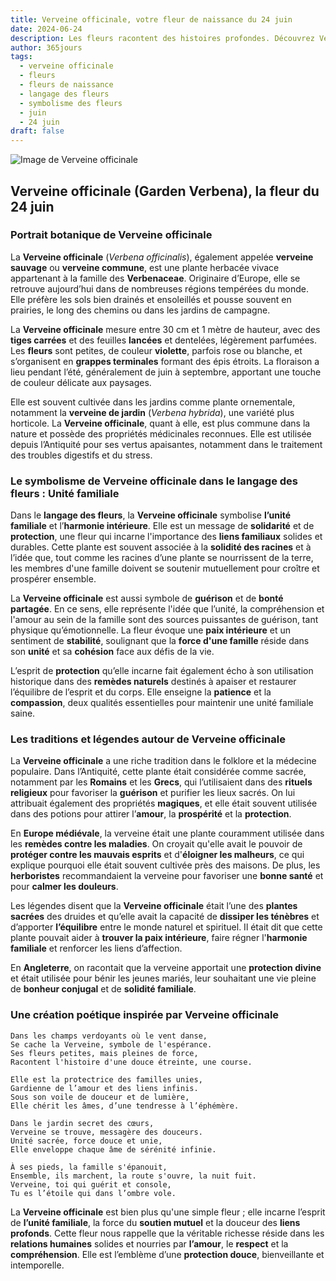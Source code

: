 ```yaml
---
title: Verveine officinale, votre fleur de naissance du 24 juin
date: 2024-06-24
description: Les fleurs racontent des histoires profondes. Découvrez Verveine officinale, votre fleur de naissance du 24 juin, ses symboles et récits fascinants. Plongez dans sa signification et son langage unique dans l'art floral.
author: 365jours
tags:
  - verveine officinale
  - fleurs
  - fleurs de naissance
  - langage des fleurs
  - symbolisme des fleurs
  - juin
  - 24 juin
draft: false
---
```



![Image de Verveine officinale](https://cdn.pixabay.com/photo/2015/05/07/07/58/flowers-756181_640.jpg#center)


## Verveine officinale (Garden Verbena), la fleur du 24 juin

### Portrait botanique de Verveine officinale

La **Verveine officinale** (_Verbena officinalis_), également appelée **verveine sauvage** ou **verveine commune**, est une plante herbacée vivace appartenant à la famille des **Verbenaceae**. Originaire d’Europe, elle se retrouve aujourd’hui dans de nombreuses régions tempérées du monde. Elle préfère les sols bien drainés et ensoleillés et pousse souvent en prairies, le long des chemins ou dans les jardins de campagne.

La **Verveine officinale** mesure entre 30 cm et 1 mètre de hauteur, avec des **tiges carrées** et des feuilles **lancées** et dentelées, légèrement parfumées. Les **fleurs** sont petites, de couleur **violette**, parfois rose ou blanche, et s’organisent en **grappes terminales** formant des épis étroits. La floraison a lieu pendant l’été, généralement de juin à septembre, apportant une touche de couleur délicate aux paysages.

Elle est souvent cultivée dans les jardins comme plante ornementale, notamment la **verveine de jardin** (_Verbena hybrida_), une variété plus horticole. La **Verveine officinale**, quant à elle, est plus commune dans la nature et possède des propriétés médicinales reconnues. Elle est utilisée depuis l’Antiquité pour ses vertus apaisantes, notamment dans le traitement des troubles digestifs et du stress.

### Le symbolisme de Verveine officinale dans le langage des fleurs : Unité familiale

Dans le **langage des fleurs**, la **Verveine officinale** symbolise **l’unité familiale** et l’**harmonie intérieure**. Elle est un message de **solidarité** et de **protection**, une fleur qui incarne l'importance des **liens familiaux** solides et durables. Cette plante est souvent associée à la **solidité des racines** et à l’idée que, tout comme les racines d’une plante se nourrissent de la terre, les membres d'une famille doivent se soutenir mutuellement pour croître et prospérer ensemble.

La **Verveine officinale** est aussi symbole de **guérison** et de **bonté partagée**. En ce sens, elle représente l'idée que l’unité, la compréhension et l'amour au sein de la famille sont des sources puissantes de guérison, tant physique qu’émotionnelle. La fleur évoque une **paix intérieure** et un sentiment de **stabilité**, soulignant que la **force d'une famille** réside dans son **unité** et sa **cohésion** face aux défis de la vie.

L’esprit de **protection** qu’elle incarne fait également écho à son utilisation historique dans des **remèdes naturels** destinés à apaiser et restaurer l’équilibre de l’esprit et du corps. Elle enseigne la **patience** et la **compassion**, deux qualités essentielles pour maintenir une unité familiale saine.

### Les traditions et légendes autour de Verveine officinale

La **Verveine officinale** a une riche tradition dans le folklore et la médecine populaire. Dans l’Antiquité, cette plante était considérée comme sacrée, notamment par les **Romains** et les **Grecs**, qui l’utilisaient dans des **rituels religieux** pour favoriser la **guérison** et purifier les lieux sacrés. On lui attribuait également des propriétés **magiques**, et elle était souvent utilisée dans des potions pour attirer l’**amour**, la **prospérité** et la **protection**.

En **Europe médiévale**, la verveine était une plante couramment utilisée dans les **remèdes contre les maladies**. On croyait qu'elle avait le pouvoir de **protéger contre les mauvais esprits** et d'**éloigner les malheurs**, ce qui explique pourquoi elle était souvent cultivée près des maisons. De plus, les **herboristes** recommandaient la verveine pour favoriser une **bonne santé** et pour **calmer les douleurs**.

Les légendes disent que la **Verveine officinale** était l’une des **plantes sacrées** des druides et qu’elle avait la capacité de **dissiper les ténèbres** et d’apporter **l’équilibre** entre le monde naturel et spirituel. Il était dit que cette plante pouvait aider à **trouver la paix intérieure**, faire régner l'**harmonie familiale** et renforcer les liens d’affection.

En **Angleterre**, on racontait que la verveine apportait une **protection divine** et était utilisée pour bénir les jeunes mariés, leur souhaitant une vie pleine de **bonheur conjugal** et de **solidité familiale**.

### Une création poétique inspirée par Verveine officinale

```
Dans les champs verdoyants où le vent danse,
Se cache la Verveine, symbole de l'espérance.
Ses fleurs petites, mais pleines de force,
Racontent l'histoire d'une douce étreinte, une course.

Elle est la protectrice des familles unies,
Gardienne de l’amour et des liens infinis.
Sous son voile de douceur et de lumière,
Elle chérit les âmes, d’une tendresse à l’éphémère.

Dans le jardin secret des cœurs,
Verveine se trouve, messagère des douceurs.
Unité sacrée, force douce et unie,
Elle enveloppe chaque âme de sérénité infinie.

À ses pieds, la famille s'épanouit,
Ensemble, ils marchent, la route s'ouvre, la nuit fuit.
Verveine, toi qui guérit et console,
Tu es l’étoile qui dans l’ombre vole.
```

La **Verveine officinale** est bien plus qu'une simple fleur ; elle incarne l’esprit de **l’unité familiale**, la force du **soutien mutuel** et la douceur des **liens profonds**. Cette fleur nous rappelle que la véritable richesse réside dans les **relations humaines** solides et nourries par **l’amour**, le **respect** et la **compréhension**. Elle est l’emblème d’une **protection douce**, bienveillante et intemporelle.